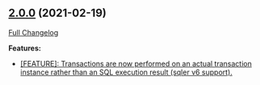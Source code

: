 ## [2.0.0](https://ugate.github.io/sqler-mdb/tree/v2.0.0) (2021-02-19)
[Full Changelog](https://ugate.github.io/sqler-mdb/compare/v1.2.0...v2.0.0)


__Features:__
* [[FEATURE]: Transactions are now performed on an actual transaction instance rather than an SQL execution result (sqler v6 support).](https://ugate.github.io/sqler-mdb/commit/da0aa9423bcdec5ea11dab56db490415b1c298cf)